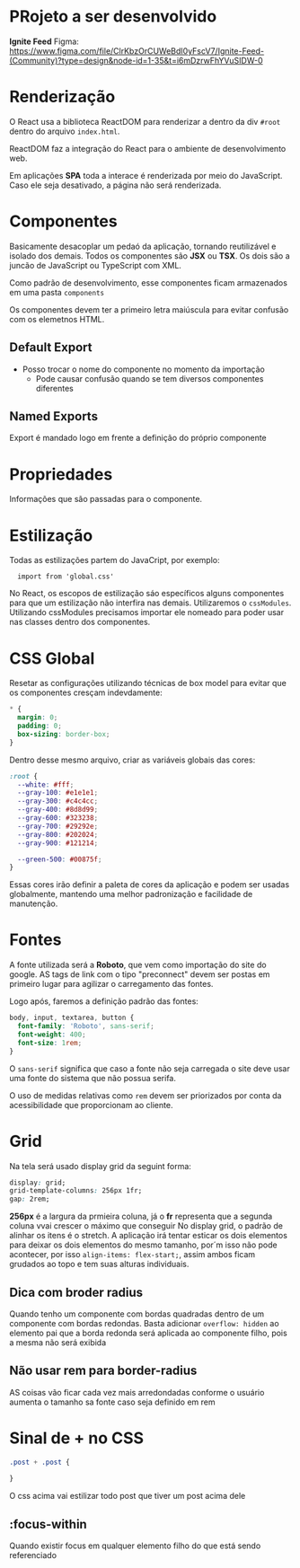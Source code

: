 # PRojeto a ser desenvolvido

**Ignite Feed**
Figma: https://www.figma.com/file/ClrKbzOrCUWeBdI0yFscV7/Ignite-Feed-(Community)?type=design&node-id=1-35&t=i6mDzrwFhYVuSIDW-0

# Renderização

O React usa a biblioteca ReactDOM para renderizar a dentro da div `#root` dentro
do arquivo `index.html`.

ReactDOM faz a integração do React para o ambiente de desenvolvimento web.

Em aplicações **SPA** toda a interace é renderizada por meio do JavaScript. Caso ele seja desativado, a página não será renderizada.

# Componentes 

Basicamente desacoplar um pedaó da aplicação, tornando reutilizável e isolado dos demais.
Todos os componentes são **JSX** ou **TSX**. Os dois são a juncão de JavaScript ou TypeScript com XML.

Como padrão de desenvolvimento, esse componentes ficam armazenados em uma pasta `components`

Os componentes devem ter a primeiro letra maiúscula para evitar confusão com os elemetnos HTML.

## Default Export

* Posso trocar o nome do componente no momento da importação
  * Pode causar confusão quando se tem diversos componentes diferentes

## Named Exports 

Export é mandado logo em frente a definição do próprio componente

# Propriedades

Informações que são passadas para o componente.

# Estilização

Todas as estilizações partem do JavaCript, por exemplo:
```
  import from 'global.css'
```

No React, os escopos de estilização sáo específicos alguns componentes para que um estilização não interfira nas demais. Utilizaremos o `cssModules`. Utilizando cssModules precisamos importar ele nomeado para poder usar nas classes dentro dos componentes.

# CSS Global

Resetar as configurações utilizando técnicas de box model para evitar que os componentes cresçam indevdamente:

```css
* {
  margin: 0;
  padding: 0;
  box-sizing: border-box;
}
```

Dentro desse mesmo arquivo, criar as variáveis globais das cores: 

```css
:root {
  --white: #fff;
  --gray-100: #e1e1e1;
  --gray-300: #c4c4cc;
  --gray-400: #8d8d99;
  --gray-600: #323238;
  --gray-700: #29292e;
  --gray-800: #202024;
  --gray-900: #121214;

  --green-500: #00875f;
}
```

Essas cores irão definir a paleta de cores da aplicação e podem ser usadas globalmente, mantendo uma melhor padronização e facilidade de manutenção.

# Fontes

A fonte utilizada será a **Roboto**, que vem como importação do site do google. AS tags de link com o tipo "preconnect" devem ser postas em primeiro lugar para agilizar o carregamento das fontes.

Logo após, faremos a definição padrão das fontes: 

```css
body, input, textarea, button {
  font-family: 'Roboto', sans-serif;
  font-weight: 400;
  font-size: 1rem;
}
```

O `sans-serif` significa que caso a fonte não seja carregada o site deve usar uma fonte do sistema que não possua serifa.

O uso de medidas relativas como `rem` devem ser priorizados por conta da acessibilidade que proporcionam ao cliente.

# Grid
Na tela será usado display grid da seguint forma:

```css
display: grid;
grid-template-columns: 256px 1fr;
gap: 2rem;
```

**256px** é a largura da prmieira coluna, já o **fr** representa que a segunda coluna vvai crescer o máximo que conseguir 
No display grid, o padrão de alinhar os itens é o stretch. A aplicação irá tentar esticar os dois elementos para deixar os dois elementos do mesmo tamanho, por´m isso não pode acontecer, por isso `align-items: flex-start;`, assim ambos ficam grudados ao topo e tem suas alturas individuais.

## Dica com broder radius

Quando tenho um componente com bordas quadradas dentro de um componente com bordas redondas. Basta adicionar `overflow: hidden` ao elemento pai que a borda redonda será aplicada ao componente filho, pois a mesma não será exibida

## Não usar rem para border-radius

AS coisas vão ficar cada vez mais arredondadas conforme o usuário aumenta o tamanho sa fonte caso seja definido em rem

# Sinal de **+** no CSS

```css
.post + .post {
  
}
```

O css acima vai estilizar todo post que tiver um post acima dele

## :focus-within

Quando existir focus em qualquer elemento filho do que está sendo referenciado